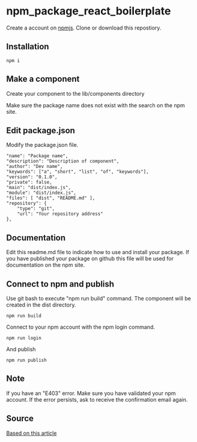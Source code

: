# npm_package_react_boilerplate

Create a account on [npmjs](https://www.npmjs.com/).
Clone or download this repostiory.

## Installation

```
npm i
```

## Make a component

Create your component to the lib/components directory

Make sure the package name does not exist with the search on the npm site.

## Edit package.json

Modify the package.json file.

```
"name": "Package name",
"description": "Description of component",
"author": "Dev name",
"keywords": ["a", "short", "list", "of", "keywords"],
"version": "0.1.0",
"private": false,
"main": "dist/index.js",
"module": "dist/index.js",
"files": [ "dist", "README.md" ],
"repository": {
    "type": "git",
    "url": "Your repository address"
},
```

## Documentation


Edit this readme.md file to indicate how to use and install your package. If you have published your package on github this file will be used for documentation on the npm site.

## Connect to npm and publish

Use git bash to execute "npm run build" command. The component will be created in the dist directory.

```
npm run build
```

Connect to your npm account with the npm login command.


```
npm run login
```

And publish

```
npm run publish
```

## Note


If you have an "E403" error. Make sure you have validated your npm account. If the error persists, ask to receive the confirmation email again.

## Source


[Based on this article](https://levelup.gitconnected.com/publish-react-components-as-an-npm-package-7a671a2fb7f/)




